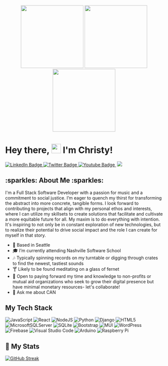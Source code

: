 ### 

<div id="header" align=center >
   <img src="https://media.giphy.com/media/Jom7SAzub0mtEHoBMI/giphy.gif" width="200"/>
   <img src="https://media.giphy.com/media/YQMiQtopRjjZRSYRJF/giphy.gif" width="200"/>
   <img src="https://media.giphy.com/media/9e1RwDh0YUYoyN5uR1/giphy.gif" width="200"/>
</div>

<h1>
  Hey there, 
  <img src="https://media.giphy.com/media/hvRJCLFzcasrR4ia7z/giphy.gif" width="30px"/>
  I'm Christy!
</h1>

<div id="badges" align=left> 
  <div>
    <a href="https://www.linkedin.com/in/lechrsty/" >
      <img src="https://img.shields.io/badge/LinkedIn-blue?style=for-the-badge&logo=linkedin&logoColor=white" alt="LinkedIn Badge"/>
    </a>
    <a href="https://www.canva.com/design/DAFWsJnZ9Nc/MFzycmU7IK7DViKWaIj5gA/view   utm_content=DAFWsJnZ9Nc&utm_campaign=designshare&utm_medium=link&utm_source=homepage_design_menu">
      <img src="https://img.shields.io/badge/Resume-yellow?style=for-the-badge&logo=discogs&logoColor=white" alt="Twitter Badge"/>
    </a>
    <a href="https://www.instagram.com/christy.le/?hl=en">
      <img src="https://img.shields.io/badge/Instagram-red?style=for-the-badge&logo=instagram&logoColor=white" alt="Youtube Badge"/>
    </a>
     <img src="https://komarev.com/ghpvc/?username=lechrsty&style=flat-square&color=blue" alt=""/>
  <img src="https://img.shields.io/github/followers/lechrsty?style=social"/>
 </div>
 
 <h2> :sparkles: About Me :sparkles: </h2>
 
<bio> I'm a Full Stack Software Developer with a passion for music and a commitment to social justice. I’m eager to quench my thirst for transforming the abstract into more concrete, tangible forms. I look forward to contributing to projects that align with my personal ethos and interests, where I can utilize my skillsets to create solutions that facilitate and cultivate a more equitable future for all. My maxim is to do everything with intention. It's inspiring to not only be in constant exploration of new technologies, but to realize their potential to drive social impact and the role I can create for myself in that story. 
</bio>

- :rocket: Based in Seattle
- :mortar_board: I’m currently attending Nashville Software School
- :notes: Typically spinning records on my turntable or digging through crates to find the newest, tastiest sounds
- :cocktail: Likely to be found meditating on a glass of fernet
- :busts_in_silhouette: Open to paying forward my time and knowledge to non-profits or mutual aid organizations who seek to grow their digital presence but have minimal monetary resources- let's collaborate!
- :speech_balloon: Ask me about CAN

## My Tech Stack
   ![JavaScript](https://img.shields.io/badge/javascript-%23323330.svg?style=for-the-badge&logo=javascript&logoColor=%23F7DF1E)
   ![React](https://img.shields.io/badge/react-%2320232a.svg?style=for-the-badge&logo=react&logoColor=%2361DAFB)
   ![NodeJS](https://img.shields.io/badge/node.js-6DA55F?style=for-the-badge&logo=node.js&logoColor=white)
   ![Python](https://img.shields.io/badge/python-3670A0?style=for-the-badge&logo=python&logoColor=ffdd54)
   ![Django](https://img.shields.io/badge/django-%23092E20.svg?style=for-the-badge&logo=django&logoColor=white)
   ![HTML5](https://img.shields.io/badge/html5-%23E34F26.svg?style=for-the-badge&logo=html5&logoColor=white)
   ![MicrosoftSQLServer](https://img.shields.io/badge/Microsoft%20SQL%20Server-CC2927?style=for-the-badge&logo=microsoft%20sql%20server&logoColor=white)
   ![SQLite](https://img.shields.io/badge/sqlite-%2307405e.svg?style=for-the-badge&logo=sqlite&logoColor=white)
   ![Bootstrap](https://img.shields.io/badge/bootstrap-%23563D7C.svg?style=for-the-badge&logo=bootstrap&logoColor=white)
   ![MUI](https://img.shields.io/badge/MUI-%230081CB.svg?style=for-the-badge&logo=mui&logoColor=white)
   ![WordPress](https://img.shields.io/badge/WordPress-%23117AC9.svg?style=for-the-badge&logo=WordPress&logoColor=white)
   ![Firebase](https://img.shields.io/badge/firebase-%23039BE5.svg?style=for-the-badge&logo=firebase)
   ![Visual Studio Code](https://img.shields.io/badge/Visual%20Studio%20Code-0078d7.svg?style=for-the-badge&logo=visual-studio-code&logoColor=white)
   ![Arduino](https://img.shields.io/badge/-Arduino-00979D?style=for-the-badge&logo=Arduino&logoColor=white)
   ![Raspberry Pi](https://img.shields.io/badge/-RaspberryPi-C51A4A?style=for-the-badge&logo=Raspberry-Pi)
## :checkered_flag: My Stats
   [![GitHub Streak](http://github-readme-streak-stats.herokuapp.com?user=lechrsty&theme=tokyonight_duo)](https://git.io/streak-stats)

